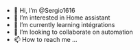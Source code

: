 - 👋 Hi, I’m @Sergio1616
- 👀 I’m interested in Home assistant 
- 🌱 I’m currently learning intégrations 
- 💞️ I’m looking to collaborate on automation
- 📫 How to reach me ...

<!---
Sergio1616/Sergio1616 is a ✨ special ✨ repository because its `README.md` (this file) appears on your GitHub profile.
You can click the Preview link to take a look at your changes.
--->
